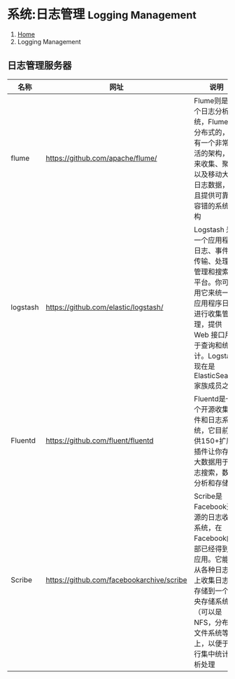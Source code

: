 # <span class="fa fa-file-text" aria-hidden="true"></span> 系统:日志管理 <small>Logging Management</small>

<ol class="breadcrumb"><li><a href="/">Home</a></li><li class="active">Logging Management</li></ol>

## 日志管理服务器
|名称|网址|说明|
|------|------|------|
|flume|https://github.com/apache/flume/|Flume则是一个日志分析系统，Flume是分布式的，它有一个非常灵活的架构，用来收集、聚合以及移动大量日志数据，并且提供可靠、容错的系统架构|
|logstash|https://github.com/elastic/logstash/|Logstash 是一个应用程序日志、事件的传输、处理、管理和搜索的平台。你可以用它来统一对应用程序日志进行收集管理，提供 Web 接口用于查询和统计。Logstash 现在是 ElasticSearch 家族成员之一|
|Fluentd|https://github.com/fluent/fluentd|Fluentd是一个开源收集事件和日志系统，它目前提供150+扩展插件让你存储大数据用于日志搜索，数据分析和存储|
|Scribe|https://github.com/facebookarchive/scribe|Scribe是Facebook开源的日志收集系统，在Facebook内部已经得到的应用。它能够从各种日志源上收集日志，存储到一个中央存储系统（可以是NFS，分布式文件系统等）上，以便于进行集中统计分析处理|

